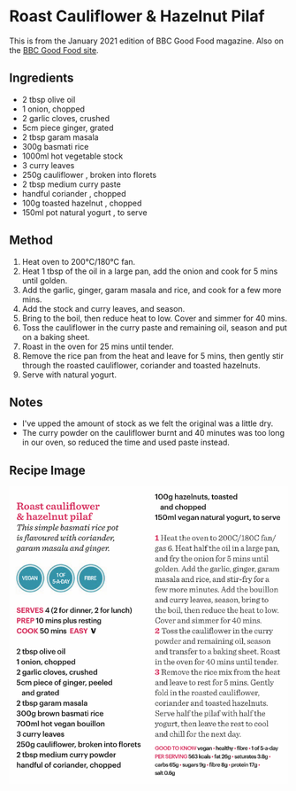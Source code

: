 # Roast Cauliflower & Hazelnut Pilaf # 

This is from the January 2021 edition of BBC Good Food magazine. Also on the [BBC Good Food site](https://www.bbcgoodfood.com/recipes/roast-cauliflower-hazelnut-pilaf).

## Ingredients ## 

- 2 tbsp olive oil
- 1 onion, chopped
- 2 garlic cloves, crushed
- 5cm piece ginger, grated
- 2 tbsp garam masala
- 300g basmati rice
- 1000ml hot vegetable stock
- 3 curry leaves
- 250g cauliflower , broken into florets
- 2 tbsp medium curry paste
- handful coriander , chopped
- 100g toasted hazelnut , chopped
- 150ml pot natural yogurt , to serve

## Method ## 

1. Heat oven to 200°C/180°C fan.
1. Heat 1 tbsp of the oil in a large pan, add the onion and cook for 5 mins until golden.
1. Add the garlic, ginger, garam masala and rice, and cook for a few more mins.
1. Add the stock and curry leaves, and season.
1. Bring to the boil, then reduce heat to low. Cover and simmer for 40 mins.
1. Toss the cauliflower in the curry paste and remaining oil, season and put on a baking sheet.
1. Roast in the oven for 25 mins until tender.
1. Remove the rice pan from the heat and leave for 5 mins, then gently stir through the roasted cauliflower, coriander and toasted hazelnuts.
1. Serve with natural yogurt.

## Notes

- I've upped the amount of stock as we felt the original was a little dry.
- The curry powder on the cauliflower burnt and 40 minutes was too long in our oven, so reduced the time and used paste instead.

## Recipe Image

![Roast Cauliflower Hazelnut Pilaf](/public/images/Roast-Cauliflower-&-Hazelnut-Pilaf.png)
